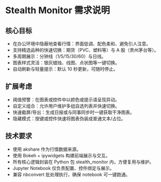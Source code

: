 # Stealth Monitor 需求说明

## 核心目标
- 在办公环境中隐蔽地查看行情：界面低调、配色柔和、避免引人注意。
- 支持精选品种的快速切换：期货（PVC、塑料等）与 A 股（贵州茅台等）。
- 多周期展示：分钟线（1/5/15/30/60）与日线。
- 图表样式灵活：银灰蜡烛、线图、点状图等一键切换。
- 自动刷新与轻量提示：默认 10 秒更新，可随时停止。

## 扩展考虑
- 阈值预警：在图表或控件中以颜色或提示语呈现异动。
- 自定义组合：允许用户维护多组自选列表并快速切换。
- 快速截屏/导出：生成日报或与同事同步时一键获取干净图表。
- 隐藏模式：按键或控件快速将图表伪装成普通文本/占位。

## 技术要求
- 使用 akshare 作为行情数据来源。
- 使用 Bokeh + ipywidgets 构建前端展示与交互。
- 所有核心逻辑封装在 Python 包 stealth_monitor 内，方便复用与维护。
- Jupyter Notebook 仅负责配置、控件绑定与展示。
- 兼容 nbconvert 批处理执行，确保 notebook 可一键跑通。

